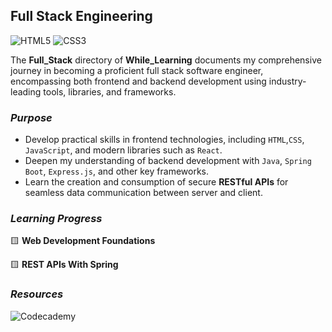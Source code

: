 ## Full Stack Engineering

![HTML5](https://img.shields.io/badge/html5-%23E34F26.svg?style=for-the-badge&logo=html5&logoColor=white)
![CSS3](https://img.shields.io/badge/css3-%231572B6.svg?style=for-the-badge&logo=css3&logoColor=white)

The **Full_Stack** directory of **While_Learning** documents my comprehensive journey in becoming
a proficient full stack software engineer, encompassing both frontend and backend development using
industry-leading tools, libraries, and frameworks.

### _Purpose_
- Develop practical skills in frontend technologies, including `HTML`,`CSS`, `JavaScript`, and
modern libraries such as `React`.
- Deepen my understanding of backend development with `Java`, `Spring Boot`, `Express.js`, and
other key frameworks.
- Learn the creation and consumption of secure **RESTful APIs** for seamless data communication
between server and client.

### _Learning Progress_

:yellow_square: **Web Development Foundations**

:yellow_square: **REST APIs With Spring**

### _Resources_

![Codecademy](https://img.shields.io/badge/Codecademy-FFF0E5?style=for-the-badge&logo=codecademy&logoColor=1F243A)
